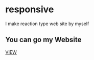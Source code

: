 # responsive
I make reaction type web site by myself

<h2>You can go my Website</h2>
<a href="https://wldnjs7204.github.io/responsive/">VIEW</a>

